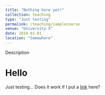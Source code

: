 ```yaml
---
title: "Nothing here yet!"
collection: teaching
type: "Just testing"
permalink: /teaching/samplecourse
venue: "University X"
date: 2019-01-01
location: "Somewhere"
---
```


Description


Hello
=============

Just testing... Does it work if I put a [link](https://omardrwch.github.io/cv/) here? 
